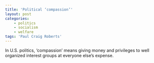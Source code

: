 ```yaml
---
title: 'Political ‘compassion’'
layout: post
categories:
    - politics
    - socialism
    - welfare
tags: 'Paul Craig Roberts'
---
```


In U.S. politics, ‘compassion’ means giving money and privileges to well organized interest groups at everyone else’s expense.